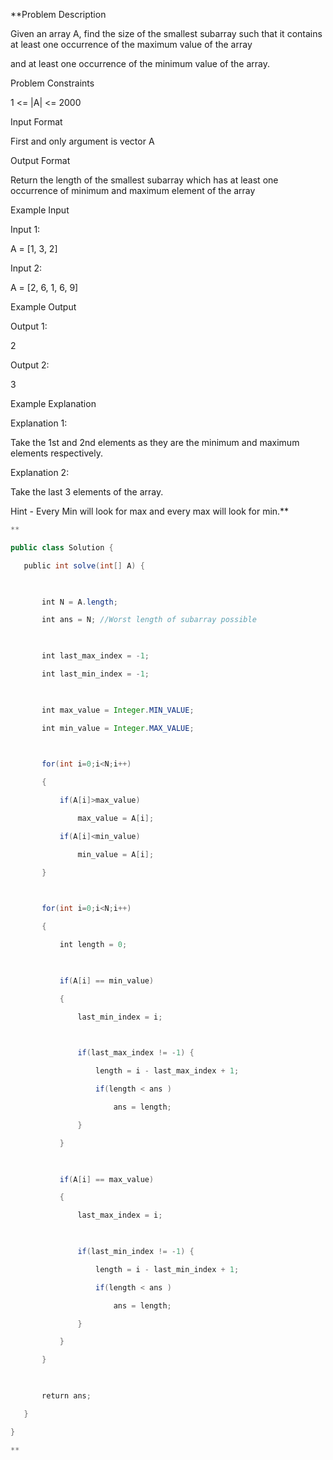 **Problem Description

Given an array A, find the size of the smallest subarray such that it contains at least one occurrence of the maximum value of the array

and at least one occurrence of the minimum value of the array.

  
  
Problem Constraints

1 <= |A| <= 2000

  
  
Input Format

First and only argument is vector A

  
  
Output Format

Return the length of the smallest subarray which has at least one occurrence of minimum and maximum element of the array

  
  
Example Input

Input 1:

A = [1, 3, 2]

  

Input 2:

A = [2, 6, 1, 6, 9]

  

  
  
Example Output

Output 1:

2

  

Output 2:

3

  

  
  
Example Explanation

Explanation 1:

Take the 1st and 2nd elements as they are the minimum and maximum elements respectively.

  

Explanation 2:

Take the last 3 elements of the array.

  
  
  
  
  
  

Hint - Every Min will look for max and every max will look for min.**

```java
**

public class Solution {

   public int solve(int[] A) {

  

       int N = A.length;

       int ans = N; //Worst length of subarray possible

  

       int last_max_index = -1;

       int last_min_index = -1;

  

       int max_value = Integer.MIN_VALUE;

       int min_value = Integer.MAX_VALUE;

  

       for(int i=0;i<N;i++)

       {

           if(A[i]>max_value)

               max_value = A[i];

           if(A[i]<min_value)

               min_value = A[i];

       }

  

       for(int i=0;i<N;i++)

       {

           int length = 0;

  

           if(A[i] == min_value)

           {

               last_min_index = i;

  

               if(last_max_index != -1) {

                   length = i - last_max_index + 1;

                   if(length < ans )

                       ans = length;

               }

           }

  

           if(A[i] == max_value)

           {

               last_max_index = i;

  

               if(last_min_index != -1) {

                   length = i - last_min_index + 1;

                   if(length < ans )

                       ans = length;

               }

           }

       }

  

       return ans;

   }

}

**
```